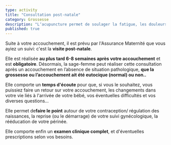 ```yaml
---
type: activity
title: "Consultation post-natale"
category: Grossesse
description: "L‘acupuncture permet de soulager la fatigue, les douleurs, les troubles digestifs les troubles circulatoires et l'insomnie au cours de la grossesse."
published: true
---
```



Suite à votre accouchement, il est prévu par l'Assurance Maternité que vous ayiez un suivi: c'est la **visite post-natale**.

Elle est réalisée **au plus tard 6-8 semaines après votre accouchement** et est **obligatoire**. Désormais, la sage-femme peut réaliser cette consultation  après un accouchement en l’absence de situation pathologique, **que la grossesse ou l’accouchement ait été eutocique (normal) ou non..**

Elle comporte un **temps d'écoute** pour que, si vous le souhaitez, vous puissiez faire un retour sur votre accouchement, les changements dans votre vie liés à l'arrivée de votre bébé, vos éventuelles difficultés et vos diverses questions...

Elle permet de**faire le point** autour de votre contraception/ régulation des naissances, la reprise (ou le démarrage) de votre suivi gynécologique, la rééducation de votre périnée.

Elle comporte enfin un **examen clinique complet**, et d'éventuelles prescriptions selon vos besoins.